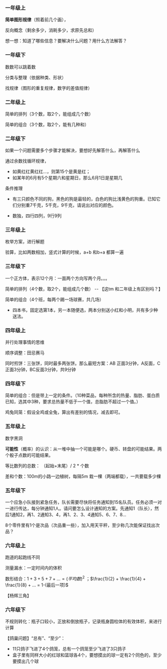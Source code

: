 ### 一年级上

**简单图形规律**（照着前几个画），

反向概念（剩余多少，消耗多少，求原先总和）

想一想：知道了哪些信息？要解决什么问题？用什么方法解答？

### 一年级下

数数可以跳着数

分类与整理（依据种类、形状）

找规律（图形的重复规律，数字的差值规律）

### 二年级上

简单的排列（3个数，取2个，能组成几个数）

简单的组合（3个数，取2个，能有几种和）



### 二年级下

如果一个问题需要多个步骤才能解决，要想好先解答什么，再解答什么

通过余数找循环规律，

- 如黄红红黄红红...，则第15个是黄是红；
- 如某年的6月有5个星期六和星期日，那么6月1日是星期几



条件推理

- 有三只颜色不同的狗，黑色的狗是最轻的，白色的狗比浅黄色的狗重。已知它们分别重7千克，5千克，9千克，请说出对应的颜色。

- 数独，四行四列，9行9列

### 三年级上

枚举方案，进行解题

验算，比如两数相加，竖式计算的时候，a+b 和b+a 都算一遍

### 三年级下

一个正方体，表示12个月：一面两个方向写两个月。。。



简单的排列（4个数，取2个，能组成几个数） -- 【这tm 和二年级上有区别吗？】

简单的组合（4个班，每两个踢一场球赛，共几场）

- 四本书，固定选第1本，另一本随便选，两本分别送小红和小明，共有多少种送法。

### 四年级上

并行处理事情的思维

顺序调整：田忌赛马

同时煎饼：三张饼，同时最多两张饼。那么最短方案：AB 正面3分钟，A反面，C正面3分钟，BC反面3分钟，共9分钟

### 四年级下

简单的组合：但是带上一定的条件。（10种菜品，每种所含的热量、脂肪、蛋白质已知，选其中3种，要求总热量不低于一个值，总脂肪不超过一个值。）

鸡兔同笼：假设全鸡或全兔，算出有差别的情况，减去即可。

### 五年级上

数字黑洞

**可能性**（概率）的认识：从一堆中抽一个可能是哪个。硬币、转盘的可能结果。两个骰子点数的可能结果。



等比数列的总数：  （起始+末尾）/ 2 * 个数

差和个数：100m的小路一边植树，每隔5m 栽一棵（两端都载），一共要载多少棵

### 五年级下

一个应急小队接到紧急任务，队长需要尽快将任务通知到15名队员。任务必须一对一进行传达，每分钟通知1人。请问要怎么设计通知的方案。先通知1（队长），然后1通知2，再1、2通知3、4，再1、2、3、4通知5、6、7、8...



8个零件里有1个是次品（次品重一些），加入用天平秤，至少称几次能保证找出次品？

### 六年级上

跑道的起跑线不同

测量漏水：一定时间内的体积

数形结合：$1+3+5+7+ ... = (平均数)^2$ ；$\frac{1}{2} + \frac{1}{4} + \frac{1}{8} + ... = 1-(最后一项)$

【杨辉三角】

### 六年级下

不规则转化：瓶子口较小，正放和倒放瓶子，记录瓶身圆柱体的有效体积，来进行计算

【鸽巢问题】“总有”、“至少”：

- 11只鸽子飞进了4个鸽笼，总有一个鸽笼至少飞进了3只鸽子
- 盒子里有同样大小的红球和篮球各4个，要想摸出的球一定有2个同色的，至少要摸出几个球
